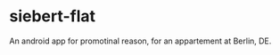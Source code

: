 siebert-flat
============

An android app for promotinal reason, for an appartement at Berlin, DE. 
